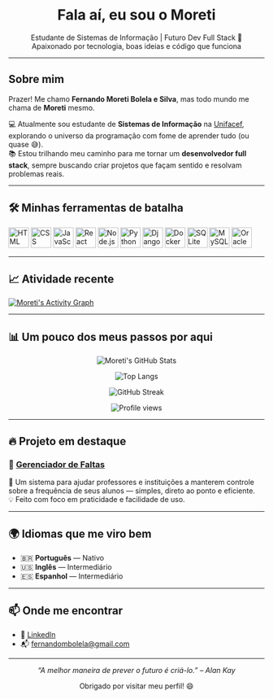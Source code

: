 <h1 align="center">Fala aí, eu sou o Moreti </h1>

<p align="center">
  Estudante de Sistemas de Informação | Futuro Dev Full Stack 🚀<br/>
  Apaixonado por tecnologia, boas ideias e código que funciona
</p>

---

## Sobre mim

Prazer! Me chamo **Fernando Moreti Bolela e Silva**, mas todo mundo me chama de **Moreti** mesmo.

💻 Atualmente sou estudante de **Sistemas de Informação** na [Unifacef](https://www.unifacef.com.br/), explorando o universo da programação com fome de aprender tudo (ou quase 😅).  
📚 Estou trilhando meu caminho para me tornar um **desenvolvedor full stack**, sempre buscando criar projetos que façam sentido e resolvam problemas reais.  

---

## 🛠️ Minhas ferramentas de batalha

<p align="left">
  <img src="https://cdn.jsdelivr.net/gh/devicons/devicon/icons/html5/html5-original.svg" height="40" alt="HTML" title="HTML5" />
  <img src="https://cdn.jsdelivr.net/gh/devicons/devicon/icons/css3/css3-original.svg" height="40" alt="CSS" title="CSS3" />
  <img src="https://cdn.jsdelivr.net/gh/devicons/devicon/icons/javascript/javascript-original.svg" height="40" alt="JavaScript" title="JavaScript" />
  <img src="https://cdn.jsdelivr.net/gh/devicons/devicon/icons/react/react-original.svg" height="40" alt="React" title="React.js" />
  <img src="https://cdn.jsdelivr.net/gh/devicons/devicon/icons/nodejs/nodejs-original.svg" height="40" alt="Node.js" title="Node.js" />
  <img src="https://cdn.jsdelivr.net/gh/devicons/devicon/icons/python/python-original.svg" height="40" alt="Python" title="Python" />
  <img src="https://cdn.jsdelivr.net/gh/devicons/devicon/icons/django/django-plain.svg" height="40" alt="Django" title="Django" />
  <img src="https://cdn.jsdelivr.net/gh/devicons/devicon/icons/docker/docker-original.svg" height="40" alt="Docker" title="Docker" />
  <img src="https://cdn.jsdelivr.net/gh/devicons/devicon/icons/sqlite/sqlite-original.svg" height="40" alt="SQLite" title="SQLite" />
  <img src="https://cdn.jsdelivr.net/gh/devicons/devicon/icons/mysql/mysql-original.svg" height="40" alt="MySQL" title="MySQL" />
  <img src="https://cdn.jsdelivr.net/gh/devicons/devicon/icons/oracle/oracle-original.svg" height="40" alt="Oracle" title="Oracle" />
</p>

---

## 📈 Atividade recente

[![Moreti's Activity Graph](https://github-readme-activity-graph.vercel.app/graph?username=FernandoMoreti&theme=tokyo-night&hide_border=true)](https://github.com/FernandoMoreti)


---

## 📊 Um pouco dos meus passos por aqui

<div align="center">

![Moreti's GitHub Stats](https://github-readme-stats.vercel.app/api?username=FernandoMoreti&show_icons=true&theme=tokyonight&include_all_commits=true&count_private=true)

![Top Langs](https://github-readme-stats.vercel.app/api/top-langs/?username=FernandoMoreti&layout=compact&theme=tokyonight)

![GitHub Streak](https://streak-stats.demolab.com?user=FernandoMoreti&theme=tokyonight&hide_border=true)

![Profile views](https://komarev.com/ghpvc/?username=FernandoMoreti&color=blueviolet)

</div>

---

## 🔥 Projeto em destaque

### 🎯 [Gerenciador de Faltas](https://github.com/FernandoMoreti/gerenciador-de-faltas)

📌 Um sistema para ajudar professores e instituições a manterem controle sobre a frequência de seus alunos — simples, direto ao ponto e eficiente.  
💡 Feito com foco em praticidade e facilidade de uso.

---

## 🌍 Idiomas que me viro bem

- 🇧🇷 **Português** — Nativo  
- 🇺🇸 **Inglês** — Intermediário  
- 🇪🇸 **Espanhol** — Intermediário

---

## 📫 Onde me encontrar

- 💼 [LinkedIn](https://www.linkedin.com/in/fernando-moreti-bolela-e-silva-4063552b0)
- 📬 fernandombolela@gmail.com

---

<p align="center"><em>“A melhor maneira de prever o futuro é criá-lo.” – Alan Kay</em></p>

<p align="center">Obrigado por visitar meu perfil! 😄</p>
